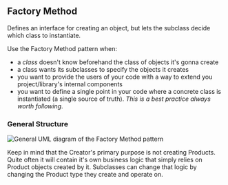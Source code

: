 ## Factory Method

Defines an interface for creating an object, but lets the subclass decide which
class to instantiate.

Use the Factory Method pattern when:  
- a _class_ doesn't know beforehand the class of objects it's gonna create
- a class wants its subclasses to specify the objects it creates
- you want to provide the users of your code with a way to extend you
  project/library's internal components
- you want to define a single point in your code where a concrete class is
  instantiated (a single source of truth). _This is a best practice always worth
  following_.

### General Structure

![General UML diagram of the Factory Method pattern][1]

Keep in mind that the Creator's primary purpose is not creating Products.
Quite often it will contain it's own business logic that simply relies on 
Product objects created by it. Subclasses can change that logic by changing the
Product type they create and operate on.

[1]: https://i.ibb.co/1nQLs0N/Factory-Method.png

